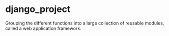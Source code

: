 # django_project
Grouping the different functions into a large collection of reusable modules, called a web application framework. 
